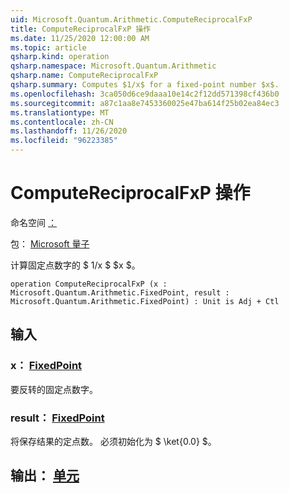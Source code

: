 ```yaml
---
uid: Microsoft.Quantum.Arithmetic.ComputeReciprocalFxP
title: ComputeReciprocalFxP 操作
ms.date: 11/25/2020 12:00:00 AM
ms.topic: article
qsharp.kind: operation
qsharp.namespace: Microsoft.Quantum.Arithmetic
qsharp.name: ComputeReciprocalFxP
qsharp.summary: Computes $1/x$ for a fixed-point number $x$.
ms.openlocfilehash: 3ca050d6ce9daaa10e14c2f12dd571398cf436b0
ms.sourcegitcommit: a87c1aa8e7453360025e47ba614f25b02ea84ec3
ms.translationtype: MT
ms.contentlocale: zh-CN
ms.lasthandoff: 11/26/2020
ms.locfileid: "96223385"
---
```

# <a name="computereciprocalfxp-operation"></a>ComputeReciprocalFxP 操作

命名空间 [：](xref:Microsoft.Quantum.Arithmetic)

包： [Microsoft 量子](https://nuget.org/packages/Microsoft.Quantum.Numerics)


计算固定点数字的 $ 1/x $ $x $。

```qsharp
operation ComputeReciprocalFxP (x : Microsoft.Quantum.Arithmetic.FixedPoint, result : Microsoft.Quantum.Arithmetic.FixedPoint) : Unit is Adj + Ctl
```


## <a name="input"></a>输入

### <a name="x--fixedpoint"></a>x： [FixedPoint](xref:Microsoft.Quantum.Arithmetic.FixedPoint)

要反转的固定点数字。


### <a name="result--fixedpoint"></a>result： [FixedPoint](xref:Microsoft.Quantum.Arithmetic.FixedPoint)

将保存结果的定点数。 必须初始化为 $ \ket{0.0} $。



## <a name="output--unit"></a>输出： [单元](xref:microsoft.quantum.lang-ref.unit)

